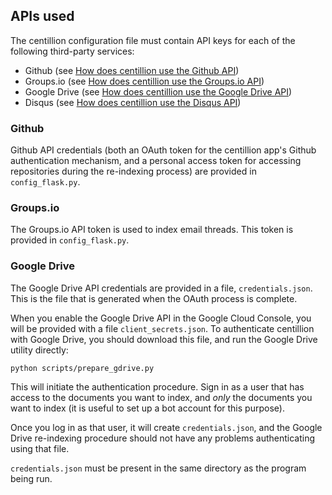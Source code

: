 ## APIs used

The centillion configuration file must contain API keys for each of the following
third-party services:

* Github (see [How does centillion use the Github API](api_github.md))
* Groups.io (see [How does centillion use the Groups.io API](api_groupsio.md))
* Google Drive (see [How does centillion use the Google Drive API](api_gdrive.md))
* Disqus (see [How does centillion use the Disqus API](api_disqus.md))

### Github

Github API credentials (both an OAuth token for the centillion app's Github
authentication mechanism, and a personal access token for accessing repositories
during the re-indexing process) are provided in `config_flask.py`.

### Groups.io

The Groups.io API token is used to index email threads. This token is provided in
`config_flask.py`.

### Google Drive

The Google Drive API credentials are provided in a file, `credentials.json`. This is
the file that is generated when the OAuth process is complete.

When you enable the Google Drive API in the Google Cloud Console, you will be provided
with a file `client_secrets.json`. To authenticate centillion with Google Drive, you should
download this file, and run the Google Drive utility directly:

```
python scripts/prepare_gdrive.py
```

This will initiate the authentication procedure. Sign in as a user that has access to
the documents you want to index, and _only_ the documents you want to index (it is useful
to set up a bot account for this purpose).

Once you log in as that user, it will create `credentials.json`, and the Google Drive
re-indexing procedure should not have any problems authenticating using that file.

`credentials.json` must be present in the same directory as the program being run.

